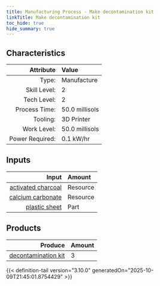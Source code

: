 ```yaml
---
title: Manufacturing Process - Make decontamination kit
linkTitle: Make decontamination kit
toc_hide: true
hide_summary: true
---
```

<!-- This is generated by the MarsSim HelpGenertor, do not edit. -->


## Characteristics

| Attribute      | Value |
|--------:|:------|
|Type:|Manufacture|
|Skill Level:|2|
|Tech Level:|2|
|Process Time:|50.0 millisols|
|Tooling:|3D Printer|
|Work Level:|50.0 millisols|
|Power Required:|0.1 kW/hr|

## Inputs

| Input      | Amount |
|--------:|:------|
|[activated charcoal](/docs/definitions/resource/activated-charcoal)|Resource|3.0 kg|
|[calcium carbonate](/docs/definitions/resource/calcium-carbonate)|Resource|0.1 kg|
|[plastic sheet](/docs/definitions/part/plastic-sheet)|Part|1|

## Products


| Produce      | Amount |
|--------:|:------|
|[decontamination kit](/docs/definitions/part/decontamination-kit)|3|



{{< definition-tail version="3.10.0" generatedOn="2025-10-09T21:45:01.8754429" >}}



